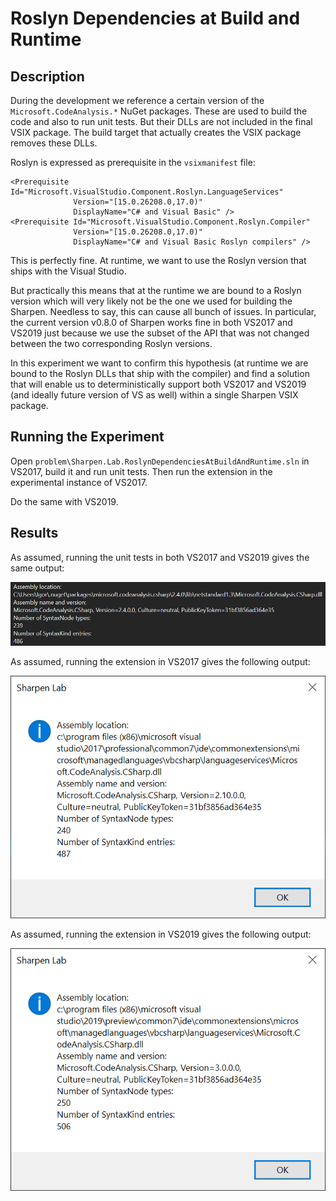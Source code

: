 # Roslyn Dependencies at Build and Runtime

## Description

During the development we reference a certain version of the `Microsoft.CodeAnalysis.*` NuGet packages. These are used to build the code and also to run unit tests. But their DLLs are not included in the final VSIX package. The build target that actually creates the VSIX package removes these DLLs.

Roslyn is expressed as prerequisite in the `vsixmanifest` file:

    <Prerequisite Id="Microsoft.VisualStudio.Component.Roslyn.LanguageServices"
                  Version="[15.0.26208.0,17.0)"
                  DisplayName="C# and Visual Basic" />
    <Prerequisite Id="Microsoft.VisualStudio.Component.Roslyn.Compiler"
                  Version="[15.0.26208.0,17.0)"
                  DisplayName="C# and Visual Basic Roslyn compilers" />

This is perfectly fine. At runtime, we want to use the Roslyn version that ships with the Visual Studio.

But practically this means that at the runtime we are bound to a Roslyn version which will very likely not be the one we used for building the Sharpen. Needless to say, this can cause all bunch of issues. In particular, the current version v0.8.0 of Sharpen works fine in both VS2017 and VS2019 just because we use the subset of the API that was not changed between the two corresponding Roslyn versions.

In this experiment we want to confirm this hypothesis (at runtime we are bound to the Roslyn DLLs that ship with the compiler) and find a solution that will enable us to deterministically support both VS2017 and VS2019 (and ideally future version of VS as well) within a single Sharpen VSIX package.

## Running the Experiment

Open `problem\Sharpen.Lab.RoslynDependenciesAtBuildAndRuntime.sln` in VS2017, build it and run unit tests. Then run the extension in the experimental instance of VS2017.

Do the same with VS2019.

## Results

As assumed, running the unit tests in both VS2017 and VS2019 gives the same output:

![Unit tests output](images/unit-test-output.png)

As assumed, running the extension in VS2017 gives the following output:

![VS2017 output](images/vs2017-output.png)

As assumed, running the extension in VS2019 gives the following output:

![VS2019 output](images/vs2019-output.png)